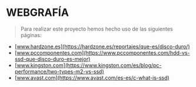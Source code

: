 # WEBGRAFÍA

> Para realizar este proyecto hemos hecho uso de las siguientes páginas:
  * [www.hardzone.es](https://hardzone.es/reportajes/que-es/disco-duro/)
  * [www.pccomponentes.com](https://www.pccomponentes.com/hdd-vs-ssd-que-disco-duro-es-mejor)
  * [www.kingston.com](https://www.kingston.com/es/blog/pc-performance/two-types-m2-vs-ssd)
  * [www.avast.com](https://www.avast.com/es-es/c-what-is-ssd)
